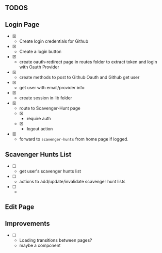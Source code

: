 ## TODOS

## Login Page

- [x] - Create login credentials for Github
- [x] - Create a login button
- [x] - create oauth-redirect page in routes folder to extract token and login with Oauth Provider
- [x] - create methods to post to Github Oauth and Github get user
- [x] - get user with email/provider info
- [x] - create session in lib folder
- [x] - route to Scavenger-Hunt page
  - [x] - require auth
  - [x] - logout action
- [x] - forward to `scavenger-hunts` from home page if logged.

## Scavenger Hunts List

- [ ] - get user's scavenger hunts list
- [ ] - actions to add/update/invalidate scavenger hunt lists
- [ ] -

## Edit Page

## Improvements

- [ ] - Loading transitions between pages?
  - maybe a component
